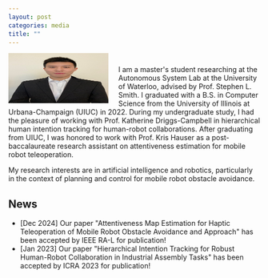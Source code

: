 ```yaml
---
layout: post
categories: media
title: ""
---
```


<img style="float: left; padding-right:20px;" src="profile_pic.jpg" width="200" height="100">

<p style="margin-top:1cm;">
I am a master's student researching at the Autonomous System Lab at the University of Waterloo, advised by Prof. Stephen L. Smith. I graduated with a B.S. in Computer Science from the University of Illinois at Urbana-Champaign (UIUC) in 2022. During my undergraduate study, I had the pleasure of working with Prof. Katherine Driggs-Campbell in hierarchical human intention tracking for human-robot collaborations. After graduating from UIUC, I was honored to work with Prof. Kris Hauser as a post-baccalaureate research assistant on attentiveness estimation for mobile robot teleoperation. 
</p>

My research interests are in artificial intelligence and robotics, particularly in the context of planning and control for mobile robot obstacle avoidance. 


## News
* [Dec 2024] Our paper "Attentiveness Map Estimation for Haptic Teleoperation of Mobile Robot Obstacle Avoidance and Approach" has been accepted by IEEE RA-L for publication!
* [Jan 2023] Our paper "Hierarchical Intention Tracking for Robust Human-Robot Collaboration in Industrial Assembly Tasks" has been accepted by ICRA 2023 for publication!
